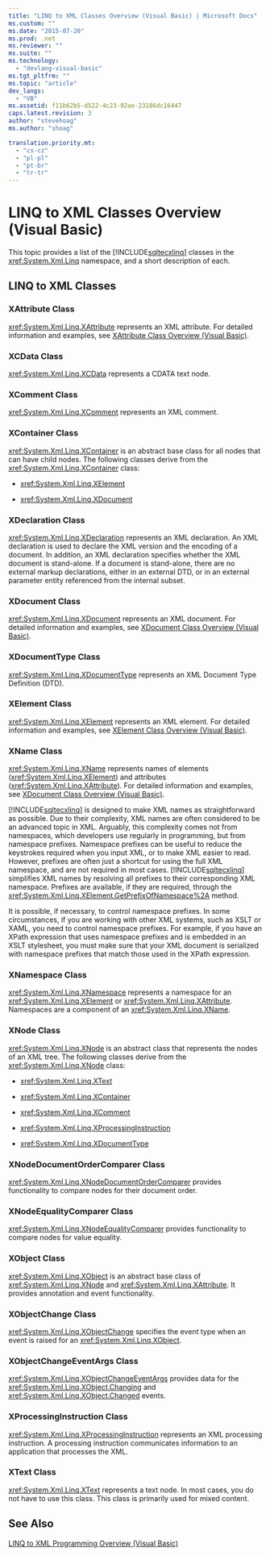 ```yaml
---
title: "LINQ to XML Classes Overview (Visual Basic) | Microsoft Docs"
ms.custom: ""
ms.date: "2015-07-20"
ms.prod: .net
ms.reviewer: ""
ms.suite: ""
ms.technology: 
  - "devlang-visual-basic"
ms.tgt_pltfrm: ""
ms.topic: "article"
dev_langs: 
  - "VB"
ms.assetid: f11b62b5-d522-4c23-92ae-23186dc16447
caps.latest.revision: 3
author: "stevehoag"
ms.author: "shoag"

translation.priority.mt: 
  - "cs-cz"
  - "pl-pl"
  - "pt-br"
  - "tr-tr"
---
```

# LINQ to XML Classes Overview (Visual Basic)
This topic provides a list of the [!INCLUDE[sqltecxlinq](../../../../csharp/programming-guide/concepts/linq/includes/sqltecxlinq_md.md)] classes in the <xref:System.Xml.Linq> namespace, and a short description of each.  
  
## LINQ to XML Classes  
  
### XAttribute Class  
 <xref:System.Xml.Linq.XAttribute> represents an XML attribute. For detailed information and examples, see [XAttribute Class Overview (Visual Basic)](../../../../visual-basic/programming-guide/concepts/linq/xattribute-class-overview.md).  
  
### XCData Class  
 <xref:System.Xml.Linq.XCData> represents a CDATA text node.  
  
### XComment Class  
 <xref:System.Xml.Linq.XComment> represents an XML comment.  
  
### XContainer Class  
 <xref:System.Xml.Linq.XContainer> is an abstract base class for all nodes that can have child nodes. The following classes derive from the <xref:System.Xml.Linq.XContainer> class:  
  
-   <xref:System.Xml.Linq.XElement>  
  
-   <xref:System.Xml.Linq.XDocument>  
  
### XDeclaration Class  
 <xref:System.Xml.Linq.XDeclaration> represents an XML declaration. An XML declaration is used to declare the XML version and the encoding of a document. In addition, an XML declaration specifies whether the XML document is stand-alone. If a document is stand-alone, there are no external markup declarations, either in an external DTD, or in an external parameter entity referenced from the internal subset.  
  
### XDocument Class  
 <xref:System.Xml.Linq.XDocument> represents an XML document. For detailed information and examples, see [XDocument Class Overview (Visual Basic)](../../../../visual-basic/programming-guide/concepts/linq/xdocument-class-overview.md).  
  
### XDocumentType Class  
 <xref:System.Xml.Linq.XDocumentType> represents an XML Document Type Definition (DTD).  
  
### XElement Class  
 <xref:System.Xml.Linq.XElement> represents an XML element. For detailed information and examples, see [XElement Class Overview (Visual Basic)](../../../../visual-basic/programming-guide/concepts/linq/xelement-class-overview.md).  
  
### XName Class  
 <xref:System.Xml.Linq.XName> represents names of elements (<xref:System.Xml.Linq.XElement>) and attributes (<xref:System.Xml.Linq.XAttribute>). For detailed information and examples, see [XDocument Class Overview (Visual Basic)](../../../../visual-basic/programming-guide/concepts/linq/xdocument-class-overview.md).  
  
 [!INCLUDE[sqltecxlinq](../../../../csharp/programming-guide/concepts/linq/includes/sqltecxlinq_md.md)] is designed to make XML names as straightforward as possible. Due to their complexity, XML names are often considered to be an advanced topic in XML. Arguably, this complexity comes not from namespaces, which developers use regularly in programming, but from namespace prefixes. Namespace prefixes can be useful to reduce the keystrokes required when you input XML, or to make XML easier to read. However, prefixes are often just a shortcut for using the full XML namespace, and are not required in most cases. [!INCLUDE[sqltecxlinq](../../../../csharp/programming-guide/concepts/linq/includes/sqltecxlinq_md.md)] simplifies XML names by resolving all prefixes to their corresponding XML namespace. Prefixes are available, if they are required, through the <xref:System.Xml.Linq.XElement.GetPrefixOfNamespace%2A> method.  
  
 It is possible, if necessary, to control namespace prefixes. In some circumstances, if you are working with other XML systems, such as XSLT or XAML, you need to control namespace prefixes. For example, if you have an XPath expression that uses namespace prefixes and is embedded in an XSLT stylesheet, you must make sure that your XML document is serialized with namespace prefixes that match those used in the XPath expression.  
  
### XNamespace Class  
 <xref:System.Xml.Linq.XNamespace> represents a namespace for an <xref:System.Xml.Linq.XElement> or <xref:System.Xml.Linq.XAttribute>. Namespaces are a component of an <xref:System.Xml.Linq.XName>.  
  
### XNode Class  
 <xref:System.Xml.Linq.XNode> is an abstract class that represents the nodes of an XML tree. The following classes derive from the <xref:System.Xml.Linq.XNode> class:  
  
-   <xref:System.Xml.Linq.XText>  
  
-   <xref:System.Xml.Linq.XContainer>  
  
-   <xref:System.Xml.Linq.XComment>  
  
-   <xref:System.Xml.Linq.XProcessingInstruction>  
  
-   <xref:System.Xml.Linq.XDocumentType>  
  
### XNodeDocumentOrderComparer Class  
 <xref:System.Xml.Linq.XNodeDocumentOrderComparer> provides functionality to compare nodes for their document order.  
  
### XNodeEqualityComparer Class  
 <xref:System.Xml.Linq.XNodeEqualityComparer> provides functionality to compare nodes for value equality.  
  
### XObject Class  
 <xref:System.Xml.Linq.XObject> is an abstract base class of <xref:System.Xml.Linq.XNode> and <xref:System.Xml.Linq.XAttribute>. It provides annotation and event functionality.  
  
### XObjectChange Class  
 <xref:System.Xml.Linq.XObjectChange> specifies the event type when an event is raised for an <xref:System.Xml.Linq.XObject>.  
  
### XObjectChangeEventArgs Class  
 <xref:System.Xml.Linq.XObjectChangeEventArgs> provides data for the <xref:System.Xml.Linq.XObject.Changing> and <xref:System.Xml.Linq.XObject.Changed> events.  
  
### XProcessingInstruction Class  
 <xref:System.Xml.Linq.XProcessingInstruction> represents an XML processing instruction. A processing instruction communicates information to an application that processes the XML.  
  
### XText Class  
 <xref:System.Xml.Linq.XText> represents a text node. In most cases, you do not have to use this class. This class is primarily used for mixed content.  
  
## See Also  
 [LINQ to XML Programming Overview (Visual Basic)](../../../../visual-basic/programming-guide/concepts/linq/linq-to-xml-programming-overview.md)